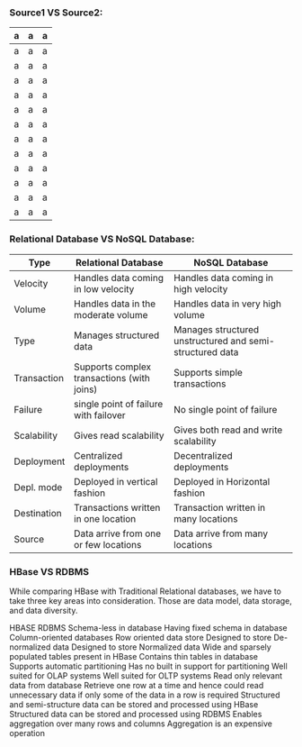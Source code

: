 ### Source1 VS Source2:

| a | a | a |
| ----------- | --------------------------------------------- | --------------------------------------------- |
| a | a | a |
| a | a | a |
| a | a | a |
| a | a | a |
| a | a | a |
| a | a | a |
| a | a | a |
| a | a | a |
| a | a | a |
| a | a | a |
| a | a | a |
| a | a | a |



### Relational Database VS NoSQL Database:

| Type    | Relational Database    | NoSQL Database |
| ----------- | --------------------------------------------- | --------------------------------------------- |
| Velocity | Handles data coming in low velocity           | Handles data coming in high velocity    |
| Volume | Handles data in the moderate volume           | Handles data in very high volume    |  
| Type | Manages structured data                       | Manages structured unstructured and semi-structured data    |   
| Transaction | Supports complex transactions (with joins)    | Supports simple transactions    |  
| Failure | single point of failure with failover         | No single point of failure    |  
| Scalability | Gives read scalability                        | Gives both read and write scalability    |  
| Deployment | Centralized deployments                       | Decentralized deployments    |  
| Depl. mode | Deployed in vertical fashion                  | Deployed in Horizontal fashion    |  
| Destination | Transactions written in one location          | Transaction written in many locations    |  
| Source | Data arrive from one or few locations         | Data arrive from many locations     |

 	                     
              
 	               
### HBase VS RDBMS

While comparing HBase with Traditional Relational databases, we have to take three key areas into consideration. 
Those are data model, data storage, and data diversity.

HBASE 	RDBMS
Schema-less in database	Having fixed schema in database
Column-oriented databases	Row oriented data store
Designed to store De-normalized data	Designed to store Normalized data
Wide and sparsely populated tables present in HBase	Contains thin tables in database
Supports automatic partitioning	Has no built in support for partitioning
Well suited for OLAP systems	Well suited for OLTP systems
Read only relevant data from database	Retrieve one row at a time and hence could read unnecessary data if only 
                                        some of the data in a row is required
Structured and semi-structure data can be stored and processed using HBase	Structured data can be stored and 
                                                                            processed using RDBMS
Enables aggregation over many rows and columns	Aggregation is an expensive operation
